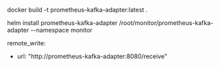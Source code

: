 docker build -t prometheus-kafka-adapter:latest .

helm install prometheus-kafka-adapter /root/monitor/prometheus-kafka-adapter --namespace monitor 

remote_write:
- url: "http://prometheus-kafka-adapter:8080/receive"